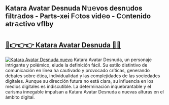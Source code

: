 ## Katara Avatar Desnuda N𝚞𝚎vos desn𝚞dos filtr𝚊dos - Parts-xei F𝚘tos vid𝚎o - C𝚘ntenido atr𝚊ctivo vfIby

# <h2><a href="http://mbaiio.tromn.icu/?c=Katara+Avatar+Desnuda">🔗👉👉👉 Katara Avatar Desnuda 🔗🔗</a></h2>

[![Katara Avatar Desnuda nuevo](https://i.imgur.com/pEAQMta.gif)](http://mbaiio.tromn.icu/?c=Katara+Avatar+Desnuda)
Katara Avatar Desnuda, un personaje intrigante y polémico, elude la definición fácil. Su estilo distintivo de comunicación en línea ha cautivado y provocado críticas, generando debates sobre ética, individualidad y las complejidades de las sociedades digitales. Aunque su dirección futura no está clara, su influencia en los medios digitales es indiscutible. La determinación inquebrantable y el carisma innegable impulsan a Katara Avatar Desnuda a nuevas alturas en el ámbito digital.
